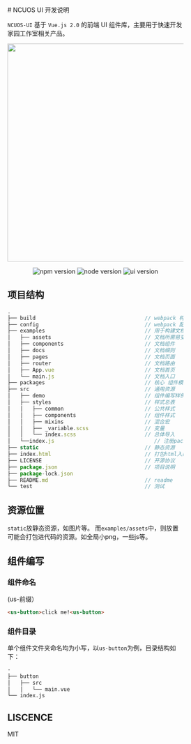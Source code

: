 <div id="container" style="padding: 50px">
  # NCUOS UI 开发说明

  `NCUOS-UI` 基于 `Vue.js 2.0` 的前端 UI 组件库，主要用于快速开发家园工作室相关产品。

  <p align="center">
    <a href="https://coding.net/u/Futurer/p/ncuos-ui/git">
      <img width="500" src="https://coding.net/u/Futurer/p/ncuos-ui/git/raw/develop/examples/assets/logo.png">
    </a>
  </p>
  <p align="center">
      <img src="https://img.shields.io/badge/npm-5.6.0-brightgreen.svg" alt="npm version">
      <img src="https://img.shields.io/badge/node-%3E%3D%208.00-brightgreen.svg" alt="node version">
      <img src="https://img.shields.io/badge/version-0.0.1-brightgreen.svg" alt="ui version">
      </p>

  ## 项目结构

  ```js
  .
  ├── build                                   // webpack 构建目录
  ├── config                                  // webpack 配置目录
  ├── examples                                // 用于构建文档页面
  │   ├── assets                              // 文档所需易变更的资源
  │   ├── components                          // 文档组件
  │   ├── docs                                // 文档细则
  │   ├── pages                               // 文档页面
  │   ├── router                              // 文档路由
  │   ├── App.vue                             // 文档首页
  │   └── main.js                             // 文档入口
  ├── packages                                // 核心 组件模块编写
  ├── src                                     // 通用资源
  │   ├── demo                                // 组件编写样例
  │   ├── styles                              // 样式总表
  │   │   ├── common                          // 公共样式
  │   │   ├── components                      // 组件样式
  │   │   ├── mixins                          // 混合宏
  │   │   ├── _variable.scss                  // 变量
  │   │   └── index.scss                      // 总体导入
  │   └──index.js                                // 注册packages内插件并导出组件集
  ├── static                                  // 静态资源
  ├── index.html                              // 打包html入口
  ├── LICENSE                                 // 开源协议
  ├── package.json                            // 项目说明
  ├── package-lock.json
  ├── README.md                               // readme
  └── test                                    // 测试
  ```

  ## 资源位置

  `static`放静态资源，如图片等。 而`examples/assets`中，则放置可能会打包进代码的资源。如全局小png，一些js等。

  ## 组件编写

  ### 组件命名

  (us-前缀）

  ```HTML
  <us-button>click me!<us-button>
  ```

  ### 组件目录

  单个组件文件夹命名均为小写，以`us-button`为例，目录结构如下：

  ```bash
  ·
  ├── button
  │   ├── src
  │   │   └── main.vue
  └── index.js
  ```

  ## LISCENCE
  MIT
</div>


